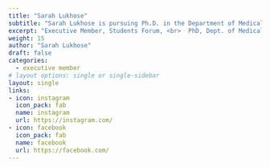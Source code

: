 ```yaml
---
title: "Sarah Lukhose"
subtitle: "Sarah Lukhose is pursuing Ph.D. in the Department of Medical Devices Engineering, Biomedical Technology Wing, SCTIMST, and a recipient of the University Grants Commission’s Senior Research Fellowship. She is currently involved in researching several polymeric composite biomaterials that can be used for biomedical applications. She has completed her master’s and bachelor's degree in Biochemistry from SB College, Changanassery, under Mahatma Gandhi University, and from SNGC, Coimbatore, under Bharathiar University, respectively. She loves to explore the beauty of nature and enjoys capturing them through her vivid photography."
excerpt: "Executive Member, Students Forum, <br>  PhD, Dept. of Medical Devices Engineering, SCTIMST"
weight: 15
author: "Sarah Lukhose"
draft: false
categories:
  - executive member
# layout options: single or single-sidebar
layout: single
links:
- icon: instagram
  icon_pack: fab
  name: instagram
  url: https://instagram.com/
- icon: facebook
  icon_pack: fab
  name: facebook
  url: https://facebook.com/
---
```

